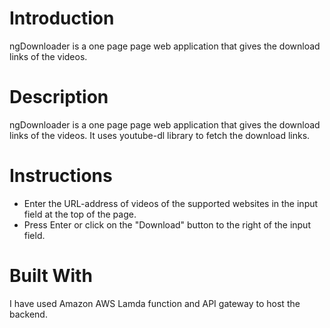 # Introduction

ngDownloader is a one page page web application that gives the download links of the videos.

# Description

ngDownloader is a one page page web application that gives the download links of the videos. It uses youtube-dl library to fetch the download links.

# Instructions

-   Enter the URL-address of videos of the supported websites in the input field at the top of the page.
-   Press Enter or click on the "Download" button to the right of the input field.

# Built With

I have used Amazon AWS Lamda function and API gateway to host the backend.
